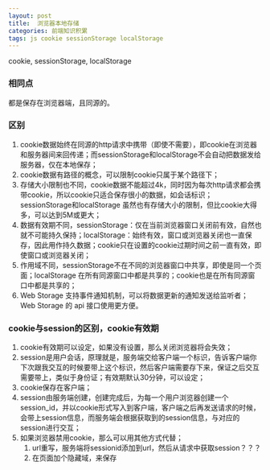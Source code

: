 ```yaml
---
layout: post
title:  浏览器本地存储
categories: 前端知识积累
tags: js cookie sessionStorage localStorage
---
```


cookie, sessionStorage, localStorage

### 相同点
都是保存在浏览器端，且同源的。
### 区别
1. cookie数据始终在同源的http请求中携带（即使不需要），即cookie在浏览器和服务器间来回传递；而sessionStorage和localStorage不会自动把数据发给服务器，仅在本地保存；
2. cookie数据有路径的概念，可以限制cookie只属于某个路径下；
3. 存储大小限制也不同，cookie数据不能超过4k，同时因为每次http请求都会携带cookie，所以cookie只适合保存很小的数据，如会话标识；sessionStorage和localStorage 虽然也有存储大小的限制，但比cookie大得多，可以达到5M或更大；
4. 数据有效期不同，sessionStorage：仅在当前浏览器窗口关闭前有效，自然也就不可能持久保持；localStorage：始终有效，窗口或浏览器关闭也一直保存，因此用作持久数据；cookie只在设置的cookie过期时间之前一直有效，即使窗口或浏览器关闭；
5. 作用域不同，sessionStorage不在不同的浏览器窗口中共享，即使是同一个页面；localStorage 在所有同源窗口中都是共享的；cookie也是在所有同源窗口中都是共享的；
6. Web Storage 支持事件通知机制，可以将数据更新的通知发送给监听者；Web Storage 的 api 接口使用更方便。

### cookie与session的区别，cookie有效期
1. cookie有效期可以设定，如果没有设置，那么关闭浏览器将会失效；
2. session是用户会话，原理就是，服务端交给客户端一个标识，告诉客户端你下次跟我交互的时候要带上这个标识，然后客户端需要存下来，保证之后交互需要带上，类似于身份证；有效期默认30分钟，可以设定；
3. cookie保存在客户端；
4. session由服务端创建，创建完成后，为每一个用户浏览器创建一个session_id，并以cookie形式写入到客户端，客户端之后再发送请求的时候，会带上session信息，而服务端会根据获取到的session信息，与对应的session进行交互；
5. 如果浏览器禁用cookie，那么可以用其他方式代替；
    1. url重写，服务端将sessionid添加到url，然后从请求中获取session？？？
    2. 在页面加个隐藏域，来保存